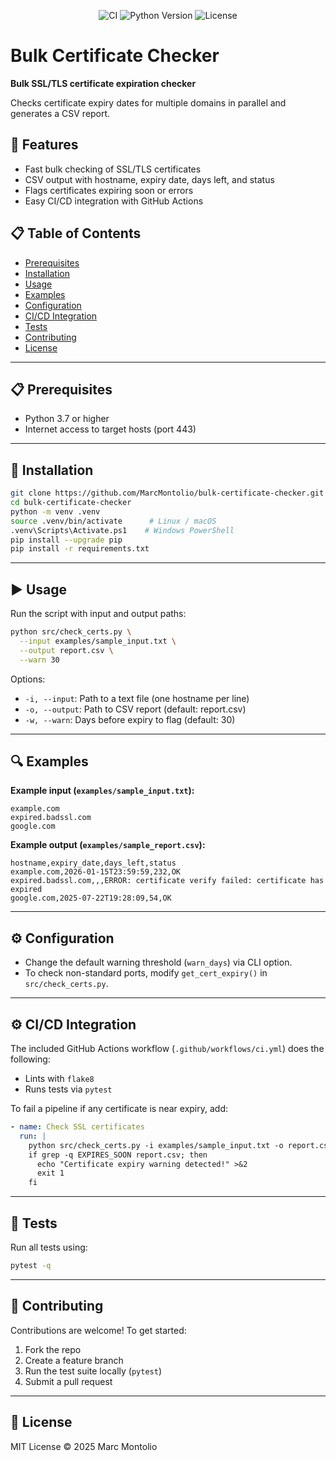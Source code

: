 <p align="center">
  <img src="https://img.shields.io/github/workflow/status/MarcMontolio/bulk-certificate-checker/CI?label=CI&logo=github" alt="CI">
  <img src="https://img.shields.io/badge/python-3.7%2B-blue" alt="Python Version">
  <img src="https://img.shields.io/github/license/MarcMontolio/bulk-certificate-checker" alt="License">
</p>

# Bulk Certificate Checker

**Bulk SSL/TLS certificate expiration checker**

Checks certificate expiry dates for multiple domains in parallel and generates a CSV report.

## 🚀 Features

* Fast bulk checking of SSL/TLS certificates
* CSV output with hostname, expiry date, days left, and status
* Flags certificates expiring soon or errors
* Easy CI/CD integration with GitHub Actions

## 📋 Table of Contents

* [Prerequisites](#📋-prerequisites)
* [Installation](#🔧-installation)
* [Usage](#▶️-usage)
* [Examples](#🔍-examples)
* [Configuration](#⚙️-configuration)
* [CI/CD Integration](#⚙️-cicd-integration)
* [Tests](#🧪-tests)
* [Contributing](#🤝-contributing)
* [License](#📜-license)

---

## 📋 Prerequisites

* Python 3.7 or higher
* Internet access to target hosts (port 443)

---

## 🔧 Installation

```bash
git clone https://github.com/MarcMontolio/bulk-certificate-checker.git
cd bulk-certificate-checker
python -m venv .venv
source .venv/bin/activate      # Linux / macOS
.venv\Scripts\Activate.ps1    # Windows PowerShell
pip install --upgrade pip
pip install -r requirements.txt
```

---

## ▶️ Usage

Run the script with input and output paths:

```bash
python src/check_certs.py \
  --input examples/sample_input.txt \
  --output report.csv \
  --warn 30
```

Options:

* `-i, --input`: Path to a text file (one hostname per line)
* `-o, --output`: Path to CSV report (default: report.csv)
* `-w, --warn`: Days before expiry to flag (default: 30)

---

## 🔍 Examples

**Example input (`examples/sample_input.txt`):**

```
example.com
expired.badssl.com
google.com
```

**Example output (`examples/sample_report.csv`):**

```csv
hostname,expiry_date,days_left,status
example.com,2026-01-15T23:59:59,232,OK
expired.badssl.com,,,ERROR: certificate verify failed: certificate has expired
google.com,2025-07-22T19:28:09,54,OK
```

---

## ⚙️ Configuration

* Change the default warning threshold (`warn_days`) via CLI option.
* To check non-standard ports, modify `get_cert_expiry()` in `src/check_certs.py`.

---

## ⚙️ CI/CD Integration

The included GitHub Actions workflow (`.github/workflows/ci.yml`) does the following:

* Lints with `flake8`
* Runs tests via `pytest`

To fail a pipeline if any certificate is near expiry, add:

```yaml
- name: Check SSL certificates
  run: |
    python src/check_certs.py -i examples/sample_input.txt -o report.csv -w 7
    if grep -q EXPIRES_SOON report.csv; then
      echo "Certificate expiry warning detected!" >&2
      exit 1
    fi
```

---

## 🧪 Tests

Run all tests using:

```bash
pytest -q
```

---

## 🤝 Contributing

Contributions are welcome! To get started:

1. Fork the repo
2. Create a feature branch
3. Run the test suite locally (`pytest`)
4. Submit a pull request

---

## 📜 License

MIT License © 2025 Marc Montolio
